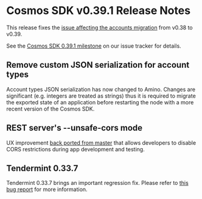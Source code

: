# Cosmos SDK v0.39.1 Release Notes

This release fixes the [issue affecting the accounts migration](https://github.com/cosmos/cosmos-sdk/issues/6828) from v0.38 to v0.39.

See the [Cosmos SDK 0.39.1 milestone](https://github.com/cosmos/cosmos-sdk/milestone/29?closed=1) on our issue tracker for details.

## Remove custom JSON serialization for account types

Account types JSON serialization has now changed to Amino. Changes are significant (e.g. integers are treated
as strings) thus it is required to migrate the exported state of an application before restarting the node
with a more recent version of the Cosmos SDK.

## REST server's --unsafe-cors mode

UX improvement [back ported from master](https://github.com/cosmos/cosmos-sdk/pull/6853) that allows developers to disable CORS
restrictions during app development and testing.

## Tendermint 0.33.7

Tendermint 0.33.7 brings an important regression fix. Please refer to [this bug report](https://github.com/tendermint/tendermint/issues/5112) for more information.
